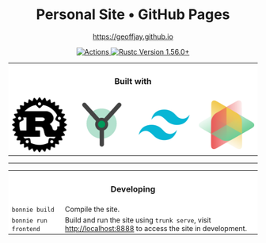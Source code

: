 <div align="center">
  <h1>Personal Site • GitHub Pages</h1>
  <p>
    <a href="https://geoffjay.github.io">https://geoffjay.github.io</a>
  </p>

  <p>
    <a href="https://github.com/geoffjay/geoffjay.github.io/actions">
      <img
        alt="Actions"
        src="https://github.com/geoffjay/geoffjay.github.io/actions/workflows/deploy.yml/badge.svg"
      />
    </a>
    <a href="https://blog.rust-lang.org/2020/12/31/Rust-1.56.0.html">
      <img
        alt="Rustc Version 1.56.0+"
        src="https://img.shields.io/badge/rustc-1.56%2B-lightgrey.svg"
      />
    </a>
  </p>

  <table style="background-color: white;">
    <tr>
      <th colspan="4"><h3>Built with</h3></th>
    </tr>
    <tr>
      <td><img src="https://raw.githubusercontent.com/geoffjay/geoffjay.github.io/docs/assets/images/rust.png" width="150" /></td>
      <td><img src="https://raw.githubusercontent.com/geoffjay/geoffjay.github.io/docs/assets/images/yew.png" width="150" /></td>
      <td><img src="https://raw.githubusercontent.com/geoffjay/geoffjay.github.io/docs/assets/images/tailwind.png" width="150" /></td>
      <td><img src="https://raw.githubusercontent.com/geoffjay/geoffjay.github.io/docs/assets/images/animxyz.svg" width="150" /></td>
    </tr>
  </table>

  <hr />

  <table style="background-color: white;">
    <tr>
      <th colspan="2"><h3>Developing</h3></th>
    </tr>
    <tr>
      <td>
        <code>bonnie build</code>
      </td>
      <td>
        Compile the site.
      </td>
    </tr>
    <tr>
      <td>
        <code>bonnie run frontend</code>
      </td>
      <td>
        Build and run the site using <code>trunk serve</code>, visit
        <a href="http://localhost:8888" _target="blank">http://localhost:8888</a> to access the site in development.
      </td>
    </tr>
  </table>
</div>
